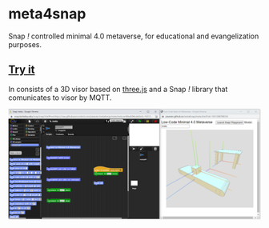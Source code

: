 # meta4snap

Snap *!* controlled minimal 4.0 metaverse, for educational and evangelization purposes.

## [Try it](https://pixavier.github.io/meta4snap)

In consists of a 3D visor based on [three.js](https://threejs.org) and a Snap *!* library that comunicates to visor by MQTT.

![View](img/example01.png)
